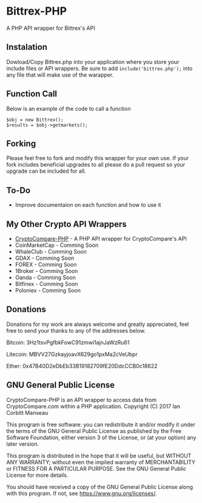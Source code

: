 # Bittrex-PHP
A PHP API wrapper for Bittrex's API

## Instalation
Dowload/Copy Bittrex.php into your application where you store your include files or API wrappers. Be sure to add `include('bittrex.php');` into any file that will make use of the warapper.

## Function Call
Below is an example of the code to call a function
```
$obj = new Bittrex();
$results = $obj->getmarkets();
```

## Forking
Please feel free to fork and modify this wrapper for your own use. If your fork includes beneficial upgrades to all please do a pull request so your upgrade can be included for all.

## To-Do
* Improve documentaion on each function and how to use it

## My Other Crypto API Wrappers
* [CryptoCompare-PHP](https://github.com/imanseau/CryptoCompare-PHP) - A PHP API wrapper for CryptoCompare's API
* CoinMarketCap - Comming Soon
* WhaleClub - Comming Soon
* GDAX - Comming Soon
* FOREX - Comming Soon
* 1Broker - Comming Soon
* Oanda - Comming Soon
* Bitfinex - Comming Soon
* Poloniex - Comming Soon

## Donations
Donations for my work are always welcome and greatly appreciated, feel free to send your thanks to any of the addresses below.

Bitcoin:     3Hz1tsvPgfbkFowC91zmwi1ajnJaWzRu61

Litecoin:    MBVV27GzkayjoavX629go1pxMa2cVeUbpr

Ether:       0x47B40D2eDbEb33B19182709fE20DdcCCB0c18622

## GNU General Public License
CryptoCompare-PHP is an API wrapper to access data from CryptoCompare.com within a PHP application.
Copyright (C) 2017  Ian Corbitt Manseau

This program is free software: you can redistribute it and/or modify
it under the terms of the GNU General Public License as published by
the Free Software Foundation, either version 3 of the License, or
(at your option) any later version.

This program is distributed in the hope that it will be useful,
but WITHOUT ANY WARRANTY; without even the implied warranty of
MERCHANTABILITY or FITNESS FOR A PARTICULAR PURPOSE.  See the
GNU General Public License for more details.

You should have received a copy of the GNU General Public License
along with this program.  If not, see <https://www.gnu.org/licenses/>.
